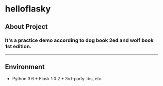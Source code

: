 # helloflasky
## About Project
### It's a practice demo according to dog book 2ed and wolf book 1st edition.

---

## Environment
* Python 3.6 + Flask 1.0.2 + 3rd-party libs, etc.